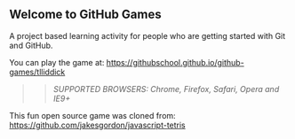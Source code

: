 ## Welcome to GitHub Games

A project based learning activity for people who are getting started with Git and GitHub.

You can play the game at: https://githubschool.github.io/github-games/tlliddick

>> _*SUPPORTED BROWSERS*: Chrome, Firefox, Safari, Opera and IE9+_

This fun open source game was cloned from: https://github.com/jakesgordon/javascript-tetris
